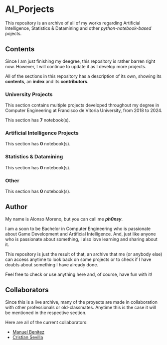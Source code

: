 # AI_Porjects

This repository is an archive of all of my works regarding Artificial Intelligence, Statistics & Datamining and other _python-notebook-based_ pojects.

## Contents

Since I am just finishing my deegree, this repository is rather barren right now. However, I will continue to update it as I develop more projects.

All of the sections in this repository has a description of its own, showing its __contents__, an __index__ and its __contributors__.

### University Projects

This section contains multiple projects developed throughout my degree in Computer Engineering at Francisco de Vitoria University, from 2018 to 2024.

This section has __7__ notebook(s).

### Artificial Intelligence Projects

This section has __0__ notebook(s).

### Statistics & Datamining

This section has __0__ notebook(s).

### Other

This section has __0__ notebook(s).

## Author

My name is Alonso Moreno, but you can call me ___ph0nsy___.

I am a soon to be Bachelor in Computer Engineering who is passionate about Game Development and Artificial Intelligence. And, just like anyone who is passionate about something, I also love learning and sharing about it.

This repository is just the result of that, an archive that me (or anybody else) can access anytime to look back on some projects or to check if I have doubts about something I have already done.

Feel free to check or use anything here and, of course, have fun with it!

## Collaborators

Since this is a live archive, many of the proyects are made in collaboration with other professionals or old-classmates. Anytime this is the case it will be mentioned in the respective section.

Here are all of the current collaborators:

+ [Manuel Benitez](https://github.com/mbg1406)
+ [Cristian Sevilla](https://github.com/cristiansevill)
